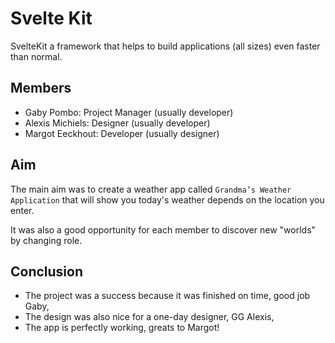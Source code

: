 # Svelte Kit

SvelteKit a framework that helps to build applications (all sizes) even faster than normal.

## Members
- Gaby Pombo: Project Manager (usually developer)
- Alexis Michiels: Designer (usually developer)
- Margot Eeckhout: Developer (usually designer)

## Aim

The main aim was to create a weather app called ```Grandma’s Weather Application``` that will show you today's weather depends on the location you enter.

It was also a good opportunity for each member to discover new "worlds" by changing role.

## Conclusion

- The project was a success because it was finished on time, good job Gaby,
- The design was also nice for a one-day designer, GG Alexis,
- The app is perfectly working, greats to Margot!